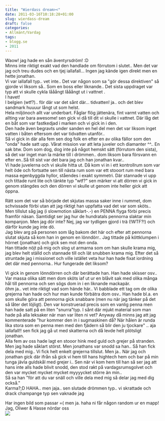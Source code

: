 ```yaml
---
title: "Wierdass dream><"
date: 2011-03-16T10:18:28+01:00
slug: wierdass-dream
draft: false
categories:
- Allmänt/Vardag
tags:
- blogg.se
- 2011
---
```

Waow! jag hade en sån äventyrsdröm! :D  
Minns inte riktigt exakt vad den handlade om förrutom i slutet.. Men det var jag och treu dudes och en tjej iallafall... Ingen jag kände igen direkt men en hette jonathan.  
Vi var iallafall typ.. vet inte.. Det var någon som sa "gör dessa direktiven" så gjorde vi liksom så.. Som en boss eller liknande.. Det sista uppdraget var typ att vi skulle cykla lååångt lååångt ut i vattnet .  
I havet!  
I belgien (wtf?).. för där var det sånt där... tidvatten! ja.. och det blev sandmark huuuur långt ut som helst.  
Hela miljönoch allt var underbart. Fåglar flög jättenära, fint varmt vatten och allting var bara awesome! sen gick vi då till dit vi skulle i vattnet. Där låg det en båt som var fastkedjad i marken och vi gick in i den.  
Den hade även begravts under sanden en hel del men det var liksom inget vatten i båten eftersom det var tidvatten utanför..  
Så vi gick in där alla fem sen dog folk en efter en av olika fällor som den "onda" hade satt upp. Vårat mission var att leta juveler och diamanter ^^.. En sak btw. Dom som dog, dog inte på något hemskt sätt (förrutom den sista), så det var inget man la märke till i drömmen.. dom liksom bara försvann en efter en..Så till sist var det bara jag och han jonathan kvar..  
Vi hade juvelerna och vi skulle hitta ut. Då kom vi in i ett kontrollrum som var helt öde och fortsatte sen till nästa rum som var ett stooort rum med bara massa egenbyggda hyllor, ståendes i exakt symmetri. Där stannade vi upp och tittade runt lite och tänkte typ "wtf?" sen märker vi att dörren vi gick in genom stängdes och den dörren vi skulle ut genom inte heller gick att öppna.  
  
Rätt som det var så började det skjutas massa saker inne i rummet, dom schvissade förbi utan att jag riktigt han uppfatta vad det var som sköts.. Men tillslut såg jag (i slowmotion såklart-.-) en PENNA flyga förbi precis framför näsan. Samtidigt ser jag hur de hundratals pennorna slaktar min kompanjon. Men jag dör inte? Nej, jag var tydligen gjord i trä (!WTF?!) och därför kunde jag inte dö.  
Jag blev arg på personen som låg bakom det här och efter att pennorna slutat skjuta så kom han in genom en lönndörr.. Jag tittade på köttklumpen i hörnet (jonathan) och gick sen mot den onda.  
Han tittade nöjt på mig och slog ut armarna som om han skulle krama mig, jag blev helt ställd och stannade till och lät snubben krama mig. Efter det så struntade jag i missionet och ville istället veta hur han hade fixat iordning det där med pennorna.. Hur fungerade det liksom?  
  
Vi gick in genom lönndörren och där berättade han. Han hade skisser osv.. Var massa olika sätt men dom sköts iaf ut ur en blåvit sak med olika många hål till pennorna och sen sögs dom in i en liknande mackapär.  
öhm ja.. vet inte riktigt vad som hände här.. Vi babblade ett tag om de olika grejerna han hade och hur man kunde förbätra dom osv.. Han hade bl.a. en som skulle göra att pennorna gick snabbare (men nu när jag tänker på det så låter det löjligt). Den var konstruerad precis som en vanlig penna men han hade satt på en liten "snurra"typ. I sånt där mjukt material som man hade på alla leksaker när man var liten ni vet? Anyway då minns jag att jag kommenterade "hur kommer den in i sugmaskinen då? När hålen är runda lika stora som en penna men med den fjädern så blir den ju tjockare" .. aja iallafall!! sen fick jag gå ut med skatterna och då levde helt plötsligt jonathan.  
Alla fem av oss hade lagt en stooor hink med guld och grejer på stranden. Men jag hade såklart störst. Men jonathans var snodd sa han.. Så han fick dela med mig.. Vi fick helt enkelt grejerna tillslut. Men ja.. När jag och jonathan gick där ifrån så gick vi hem till hans hightech hem och bar på min tunga jävla guldskål med grejer i.. Sen när vi kom hem till han så ser jag att hans inte alls hade blivit snodd, den stod rakt på vardagsrumsgolvet och den var mycket mycket mycket myyyycket större än min..  
Så sa han "för att du var snäll och ville dela med mig så delar jag med dig också."  
Karma?;D HAHA.. men jaja.. sen slutade drömmen typ.. vi skrattade och drack champange typ sen vaknade jag  
  
Har ingen bild som passar =( men ja. haha ni får någon random ur en mapp!  
Jag, Oliwer & Hasse nördar oss  
![](/assets/images/blogg.se/hasseoliwer29jan07_137873896.jpg)